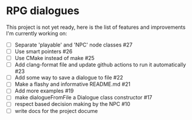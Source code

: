# RPG dialogues

This project is not yet ready, here is the list of features and improvements I'm currently working on:
- [ ] Separate 'playable' and 'NPC' node classes #27
- [ ] Use smart pointers #26
- [ ] Use CMake instead of make #25
- [ ] Add clang-format file and update github actions to run it automatically #23
- [ ] Add some way to save a dialogue to file #22
- [ ] Make a flashy and informative README.md #21
- [ ] Add more examples #19
- [ ] make dialogueFromFile a Dialogue class constructor #17
- [ ] respect based decision making by the NPC #10
- [ ] write docs for the project docume